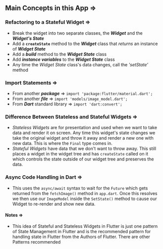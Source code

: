 ## Main Concepts in this App =>
### Refactoring to a Stateful Widget =>
 - Break the widget into two separate classes, the **_Widget_** and the **_Widget's State_**
- Add a **`createState`** method to the **_Widget_** class that *returns* an instance of **_Widget State_**
- Add a **_build_** method to the **_Widget State_** class
- Add **_instance variables_** to the **_Widget State_** class
- Any time the *Widget State* class's data changes, call the _'setState'_ method

### Import Statements =>
- From another **_package_** => `import 'package:flutter/material.dart';`
- From another **_file_** => `import 'models/image_model.dart';`
- From **_Dart_** standard library => `import 'dart:convert';`

### Difference Between Stateless and Stateful Widgets =>
- *Stateless Widgets* are for presentation and used when we want to take data and render it on screen. Any time this widget's state changes we take the original widget and throw it away and render a new one with new data. This is where the `Final` type comes in.
-  *Stateful Widgets* have data that we don't want to throw away. This still places a widget in the widget tree and has `createState` called on it which controls the state outside of our widget tree and preserves the data.

### Async Code Handling in Dart =>
- This uses the `async/await` syntax to wait for the `Future` which gets returned from the `fetchImage()` method in `app.dart`. Once this resolves we then use our `ImageModel` inside the `SetState()` method to cause our Widget to re-render and show new data.

#### Notes =>
 - This idea of Stateful and Stateless Widgets in Flutter is just one pattern of State Management in Flutter and is the recommended pattern for handling state in Flutter from the Authors of Flutter.  There are other Patterns recommended